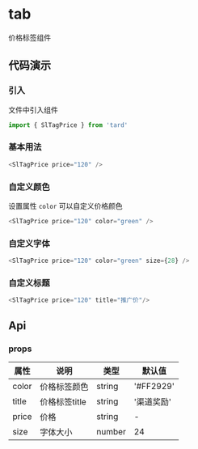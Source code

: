 # tab
价格标签组件
## 代码演示
### 引入
文件中引入组件
```js
import { SlTagPrice } from 'tard'
```
### 基本用法
```js
<SlTagPrice price="120" /> 
```

### 自定义颜色
设置属性 `color` 可以自定义价格颜色 
```js
<SlTagPrice price="120" color="green" /> 
```

### 自定义字体

```js
<SlTagPrice price="120" color="green" size={28} />  
```

### 自定义标题

```js
<SlTagPrice price="120" title="推广价"/> 
```
        
## Api
### props
|  属性   | 说明  | 类型 | 默认值 |
|  ----  | ----  | ---- | ---- |
| color | 价格标签颜色 | string | '#FF2929' |
| title | 价格标签title | string | '渠道奖励' |
| price | 价格 | string | - |
| size | 字体大小 | number | 24 |
